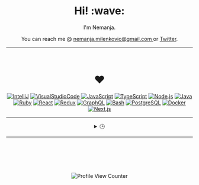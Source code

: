 <h1 align='center'> Hi! :wave:</h1>
<p align='center'> I'm Nemanja. </p>
<p align='center'>You can reach me @ <a href = "mailto:nemanja.milenkovic@gmail.com?subject = I was looking at yout GitHub&body = Hi!">
nemanja.milenkovic@gmail.com
</a> or <a href="https://twitter.com/milenkovicn">Twitter</a>.</p>

---
<br>
<h1 align='center'>❤️</h1>

<div align='center'>

[![IntelliJ](https://img.shields.io/badge/Editor-IntelliJ_IDEA-informational?style=flat&logo=intellij-idea&logoColor=white)](https://www.jetbrains.com/idea/)
[![VisualStudioCode](https://img.shields.io/badge/Editor-VisualStudioCode-informational?style=flat&logo=VisualStudioCode&logoColor=white)](https://code.visualstudio.com/)
[![JavaScript](https://img.shields.io/badge/Code-JavaScript-informational?style=flat&logo=javascript&logoColor=white)](https://developer.mozilla.org/ja/docs/Web/JavaScript)
[![TypeScript](https://img.shields.io/badge/Code-TypeScript-informational?style=flat&logo=typescript&logoColor=white)](https://www.typescriptlang.org/)
[![Node.js](https://img.shields.io/badge/Code-Node.js-informational?style=flat&logo=node.js&logoColor=white)](https://nodejs.org/)
[![Java](https://img.shields.io/badge/Code-Java-informational?style=flat&logo=java&logoColor=white)](https://java.com/)
[![Ruby](https://img.shields.io/badge/Code-Ruby-informational?style=flat&logo=ruby&logoColor=white)](http://www.typescriptlang.org/)
[![React](https://img.shields.io/badge/Code-React-informational?style=flat&logo=react.js&logoColor=white)](https://www.ruby-lang.org/en/)
[![Redux](https://img.shields.io/badge/Tools-Redux-informational?style=flat&logo=redux&logoColor=white)](https://redux.js.org/)
[![GraphQL](https://img.shields.io/badge/Tools-GraphQL-informational?style=flat&logo=graphql&logoColor=white)](https://graphql.org/)
[![Bash](https://img.shields.io/badge/Shell-Bash-informational?style=flat&logo=gnu-bash&logoColor=white)](https://www.gnu.org/software/bash/)
[![PostgreSQL](https://img.shields.io/badge/Tools-PostgreSQL-informational?style=flat&logo=postgresql&logoColor=white)](https://www.postgresql.org/)
[![Docker](https://img.shields.io/badge/Tools-Docker-informational?style=flat&logo=docker&logoColor=white)](https://www.docker.com/)
[![Next.js](https://img.shields.io/badge/Tools-Next.js-informational?style=flat&logo=Next.js&logoColor=white)](https://nextjs.org/)
</div>

---

<details align='center'>
  <summary>🕒</summary>
  <br>

  <!--START_SECTION:waka-->
![Profile Views](http://img.shields.io/badge/Profile%20Views-15-blue)

**🐱 My GitHub Data** 

> 🏆 738 Contributions in the Year 2021
 > 
> 📦 135.2 kB Used in GitHub's Storage 
 > 
> 💼 Opted to Hire
 > 
> 📜 25 Public Repositories 
 > 
> 🔑 84 Private Repositories  
 > 
**I'm a Night 🦉** 

```text
🌞 Morning    63 commits     ██░░░░░░░░░░░░░░░░░░░░░░░   7.7% 
🌆 Daytime    287 commits    ████████░░░░░░░░░░░░░░░░░   35.09% 
🌃 Evening    326 commits    ██████████░░░░░░░░░░░░░░░   39.85% 
🌙 Night      142 commits    ████░░░░░░░░░░░░░░░░░░░░░   17.36%

```
📅 **I'm Most Productive on Thursday** 

```text
Monday       165 commits    █████░░░░░░░░░░░░░░░░░░░░   20.17% 
Tuesday      143 commits    ████░░░░░░░░░░░░░░░░░░░░░   17.48% 
Wednesday    133 commits    ████░░░░░░░░░░░░░░░░░░░░░   16.26% 
Thursday     173 commits    █████░░░░░░░░░░░░░░░░░░░░   21.15% 
Friday       112 commits    ███░░░░░░░░░░░░░░░░░░░░░░   13.69% 
Saturday     44 commits     █░░░░░░░░░░░░░░░░░░░░░░░░   5.38% 
Sunday       48 commits     █░░░░░░░░░░░░░░░░░░░░░░░░   5.87%

```


📊 **This Week I Spent My Time On** 

```text
⌚︎ Time Zone: Asia/Tokyo

💬 Programming Languages: 
No Activity Tracked This Week

🔥 Editors: 
No Activity Tracked This Week

```

**I Mostly Code in JavaScript** 

```text
JavaScript               58 repos            ████████████████░░░░░░░░░   67.44% 
TypeScript               9 repos             ██░░░░░░░░░░░░░░░░░░░░░░░   10.47% 
HTML                     3 repos             ░░░░░░░░░░░░░░░░░░░░░░░░░   3.49% 
VBA                      3 repos             ░░░░░░░░░░░░░░░░░░░░░░░░░   3.49% 
TSQL                     2 repos             ░░░░░░░░░░░░░░░░░░░░░░░░░   2.33%

```


**Timeline**

![Chart not found](https://raw.githubusercontent.com/NemanjaMilenkovic/NemanjaMilenkovic/main/charts/bar_graph.png) 


 Last Updated on 30/10/2021
<!--END_SECTION:waka-->
  <br><br>
</details>

---

<br><br><br><br>
<div align='center'>

  ![Profile View Counter](https://komarev.com/ghpvc/?username=NemanjaMilenkovic)
</div>
